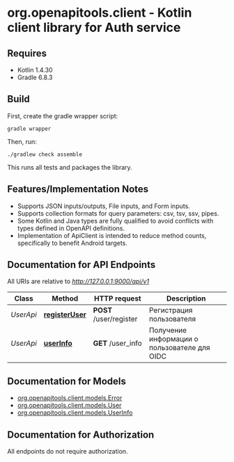 # org.openapitools.client - Kotlin client library for Auth service

## Requires

* Kotlin 1.4.30
* Gradle 6.8.3

## Build

First, create the gradle wrapper script:

```
gradle wrapper
```

Then, run:

```
./gradlew check assemble
```

This runs all tests and packages the library.

## Features/Implementation Notes

* Supports JSON inputs/outputs, File inputs, and Form inputs.
* Supports collection formats for query parameters: csv, tsv, ssv, pipes.
* Some Kotlin and Java types are fully qualified to avoid conflicts with types defined in OpenAPI definitions.
* Implementation of ApiClient is intended to reduce method counts, specifically to benefit Android targets.

<a name="documentation-for-api-endpoints"></a>
## Documentation for API Endpoints

All URIs are relative to *http://127.0.0.1:9000/api/v1*

| Class     | Method                                           | HTTP request            | Description                                  |
|-----------|--------------------------------------------------|-------------------------|----------------------------------------------|
| *UserApi* | [**registerUser**](docs/UserApi.md#registeruser) | **POST** /user/register | Регистрация пользователя                     |
| *UserApi* | [**userInfo**](docs/UserApi.md#userinfo)         | **GET** /user_info      | Получение информации о пользователе для OIDC |

<a name="documentation-for-models"></a>
## Documentation for Models

- [org.openapitools.client.models.Error](docs/Error.md)
- [org.openapitools.client.models.User](docs/User.md)
- [org.openapitools.client.models.UserInfo](docs/UserInfo.md)


<a name="documentation-for-authorization"></a>
## Documentation for Authorization

All endpoints do not require authorization.
